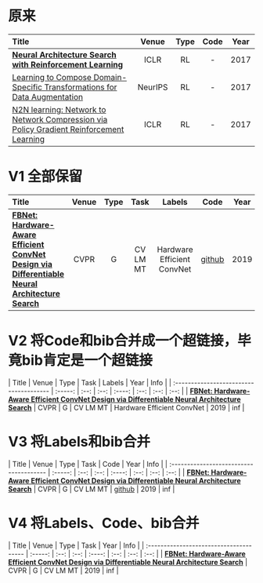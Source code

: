 

# 原来
| Title                                    |  Venue  |   Type    |                   Code                   | Year |
| :--------------------------------------- | :-----: | :-------: | :--------------------------------------: | :--: |
| [**Neural Architecture Search with Reinforcement Learning**](https://openreview.net/forum?id=r1Ue8Hcxg) |  ICLR   |    RL     |                    -                     | 2017 |
| [Learning to Compose Domain-Specific Transformations for Data Augmentation](http://papers.nips.cc/paper/6916-learning-to-compose-domain-specific-transformations-for-data-augmentation) | NeurIPS |    RL     |                    -                     | 2017 |
| [N2N learning: Network to Network Compression via Policy Gradient Reinforcement Learning](https://openreview.net/forum?id=B1hcZZ-AW) |  ICLR   |    RL     |                    -                     | 2017 |


# V1 全部保留
| Title                                    |  Venue  | Type | Task | Labels | Code | Year | bib |
| :-------------------------------------- | :-----: | :--: | :--: | :----: | :--: | :--: | :--: |
| [**FBNet: Hardware-Aware Efficient ConvNet Design via Differentiable Neural Architecture Search**](https://ieeexplore.ieee.org/document/8953587/) |  CVPR   |   G    | CV<br>LM<br>MT | Hardware  Efficient  ConvNet |  [github](https://github.com/facebookresearch/mobile-vision) | 2019 | bib |

# V2 将Code和bib合并成一个超链接，毕竟bib肯定是一个超链接
| Title                                    |  Venue  | Type | Task | Labels | Year | Info |
| :-------------------------------------- | :-----: | :--: | :--: | :----: | :--: | :--: | :--: |
| [**FBNet: Hardware-Aware Efficient ConvNet Design via Differentiable Neural Architecture Search**](https://ieeexplore.ieee.org/document/8953587/) |  CVPR   |   G    | CV  LM  MT | Hardware  Efficient  ConvNet | 2019 | inf |

# V3 将Labels和bib合并
| Title                                    |  Venue  | Type | Task | Code | Year | Info |
| :-------------------------------------- | :-----: | :--: | :--: | :----: | :--: | :--: | :--: |
| [**FBNet: Hardware-Aware Efficient ConvNet Design via Differentiable Neural Architecture Search**](https://ieeexplore.ieee.org/document/8953587/) |  CVPR   |   G    | CV  LM  MT |  [github](https://github.com/facebookresearch/mobile-vision) | 2019 | inf |

# V4 将Labels、Code、bib合并
| Title                                    |  Venue  | Type | Task | Year | Info |
| :-------------------------------------- | :-----: | :--: | :--: | :----: | :--: | :--: | :--: |
| [**FBNet: Hardware-Aware Efficient ConvNet Design via Differentiable Neural Architecture Search**](https://ieeexplore.ieee.org/document/8953587/) |  CVPR   |   G    | CV  LM  MT | 2019 | inf |